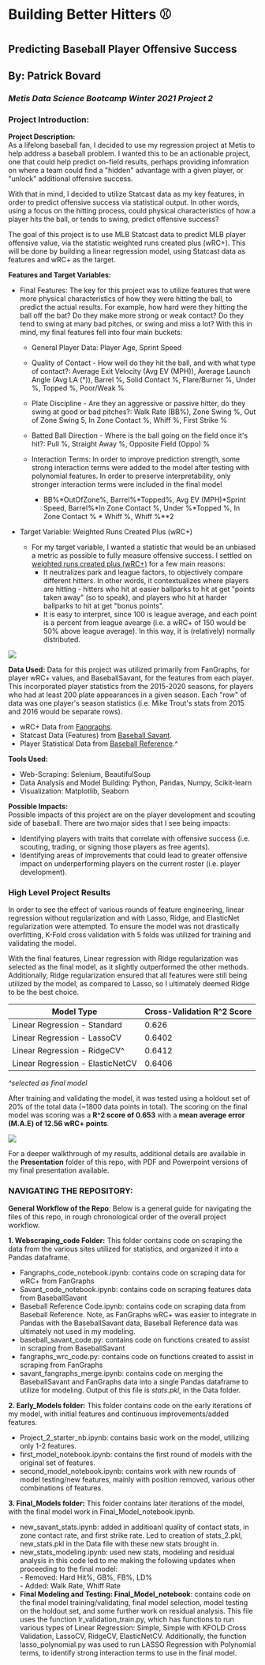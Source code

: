 # Building Better Hitters :baseball:
## Predicting Baseball Player Offensive Success
## By: Patrick Bovard 
### *Metis Data Science Bootcamp Winter 2021 Project 2* 

### Project Introduction:
**Project Description:**    
As a lifelong baseball fan, I decided to use my regression project at Metis to help address a baseball problem.  I wanted this to be an actionable project, one that could help predict on-field results, perhaps providing infomration on where a team could find a "hidden" advantage with a given player, or "unlock" additional offensive success.  

With that in mind, I decided to utilize Statcast data as my key features, in order to predict offensive success via statistical output.  In other words, using a focus on the hitting process, could physical characteristics of how a player hits the ball, or tends to swing, predict offensive success?

The goal of this project is to use MLB Statcast data to predict MLB player offensive value, via the statistic weighted runs created plus (wRC+).  This will be done by building a linear regression model, using Statcast data as features and wRC+ as the target.  

**Features and Target Variables:**   
- Final Features: The key for this project was to utilize features that were more physical characteristics of how they were hitting the ball, to predict the actual results.  For example, how hard were they hitting the ball off the bat?  Do they make more strong or weak contact?  Do they tend to swing at many bad pitches, or swing and miss a lot?  With this in mind, my final features fell into four main buckets: 
    - General Player Data: Player Age, Sprint Speed    
    - Quality of Contact - How well do they hit the ball, and with what type of contact?:  Average Exit Velocity (Avg EV (MPH)), Average Launch Angle (Avg LA (°)), Barrel %, Solid Contact %, Flare/Burner %, Under %, Topped %, Poor/Weak %  
    - Plate Discipline - Are they an aggressive or passive hitter, do they swing at good or bad pitches?: Walk Rate (BB%), Zone Swing %, Out of Zone Swing 5, In Zone Contact %, Whiff %, First Strike %  
    - Batted Ball Direction - Where is the ball going on the field once it's hit?: Pull %, Straight Away %, Opposite Field (Oppo) %
    
    - Interaction Terms: In order to improve prediction strength, some strong interaction terms were added to the model after testing with polynomial features.  In order to preserve interpretability, only stronger interaction terms were included in the final model
        - BB%*OutOfZone%, Barrel%*Topped%, Avg EV (MPH)*Sprint Speed, Barrel%*In Zone Contact %, Under %*Topped %, In Zone Contact % * Whiff %, Whiff %**2  

- Target Variable: Weighted Runs Created Plus (wRC+)
    - For my target variable, I wanted a statistic that would be an unbiased a metric as possible to fully measure offensive success.  I settled on [weighted runs created plus (wRC+)](https://www.mlb.com/glossary/advanced-stats/weighted-runs-created-plus) for a few main reasons: 
        - It neutralizes park and league factors, to objectively compare different hitters.  In other words, it contextualizes where players are hitting - hitters who hit at easier ballparks to hit at get "points taken away" (so to speak), and players who hit at harder ballparks to hit at get "bonus points".
        - It is easy to interpret, since 100 is league average, and each point is a percent from league avearge (i.e. a wRC+ of 150 would be 50% above league average).  In this way, it is (relatively) normally distributed.  

![](Images/wrc_histogram.jpg)   

**Data Used:** Data for this project was utilized primarily from FanGraphs, for player wRC+ values, and BaseballSavant, for the features from each player.  This incorporated player statistics from the 2015-2020 seasons, for players who had at least 200 plate appearances in a given season.  Each "row" of data was one player's season statistics (i.e. Mike Trout's stats from 2015 and 2016 would be separate rows).
- wRC+ Data from [Fangraphs](https://www.fangraphs.com/).   
- Statcast Data (Features) from [Baseball Savant](https://baseballsavant.mlb.com/).   
- Player Statistical Data from [Baseball Reference](https://www.baseball-reference.com/).^  

**Tools Used:**   
- Web-Scraping: Selenium, BeautifulSoup  
- Data Analysis and Model Building: Python, Pandas, Numpy, Scikit-learn  
- Visualization: Matplotlib, Seaborn  

**Possible Impacts:**   
Possible impacts of this project are on the player development and scouting side of baseball.  There are two major sides that I see being impacts:
  - Identifying players with traits that correlate with offensive success (i.e. scouting, trading, or signing those players as free agents).
  - Identifying areas of improvements that could lead to greater offensive impact on underperforming players on the current roster (i.e. player development).  

### High Level Project Results
In order to see the effect of various rounds of feature engineering, linear regression without regularization and with Lasso, Ridge, and ElasticNet regularization were attempted.  To ensure the model was not drastically overfitting, K-Fold cross validation with 5 folds was utilized for training and validating the model.  

With the final features, Linear regression with Ridge regularization was selected as the final model, as it slightly outperformed the other methods.  Additionally, Ridge regularization ensured that all features were still being utilized by the model, as compared to Lasso, so I ultimately deemed Ridge to be the best choice.

|Model Type                                          |Cross-Validation R^2 Score|
|----------------------------------------------------|--------------------------|
|Linear Regression - Standard                        |0.626                     |
|Linear Regression - LassoCV                         |0.6402                    |
|Linear Regression - RidgeCV^                        |0.6412                    |
|Linear Regression - ElasticNetCV                    |0.6406                    |

*^selected as final model*    

After training and validating the model, it was tested using a holdout set of 20% of the total data (~1800 data points in total).  The scoring on the final model was scoring was a **R^2 score of 0.653** with a **mean average error (M.A.E) of 12.56 wRC+ points**. 

![](Images/predicted_v_actual_wrc_final.jpg)   

For a deeper walkthrough of my results, additional details are available in the **Presentation** folder of this repo, with PDF and Powerpoint versions of my final presentation available.

### NAVIGATING THE REPOSITORY:
**General Workflow of the Repo**:  Below is a general guide for navigating the files of this repo, in rough chronological order of the overall project workflow.

  **1. Webscraping_code Folder:** This folder contains code on scraping the data from the various sites utilized for statistics, and organized it into a Pandas dataframe.  
  - Fangraphs_code_notebook.ipynb: contains code on scraping data for wRC+ from FanGraphs  
  - Savant_code_notebook.ipynb: contains code on scraping features data from BaseballSavant
  - Baseball Reference Code.ipynb: contains code on scraping data from Baseball Reference.  Note, as FanGraphs wRC+ was easier to integrate in Pandas with the BaseballSavant data, Baseball Reference data was ultimately not used in my modeling.  
  - baseball_savant_code.py: contains code on functions created to assist in scraping from BaseballSavant
  - fangraphs_wrc_code.py: contains code on functions created to assist in scraping from FanGraphs
  - savant_fangraphs_merge.ipynb: contains code on merging the BaseballSavant and FanGraphs data into a single Pandas dataframe to utilize for modeling. Output of this file is *stats.pkl*, in the Data folder.  
  
  **2. Early_Models folder:** This folder contains code on the early iterations of my model, with initial features and continuous improvements/added features.
  - Project_2_starter_nb.ipynb: contains basic work on the model, utilizing only 1-2 features. 
  - first_model_notebook.ipynb: contains the first round of models with the original set of features.
  - second_model_notebook.ipynb: contains work with new rounds of model testing/new features, mainly with position removed, various other combinations of features.  

  **3. Final_Models folder:** This folder contains later iterations of the model, with the final model work in Final_Model_notebook.ipynb.
  - new_savant_stats.ipynb: added in additioanl quality of contact stats, in zone contact rate, and first strike rate.  Led to creation of stats_2.pkl, new_stats.pkl in the Data file with these new stats brought in. 
  - new_stats_modeling.ipynb:  used new stats, modeling and residual analysis in this code led to me making the following updates when proceeding to the final model:  
            - Removed: Hard Hit%, GB%, FB%, LD%  
            - Added: Walk Rate, Whiff Rate   
  - **Final Modeling and Testing: Final_Model_notebook**: contains code on the final model training/validating, final model selection, model testing on the holdout set, and some further work on residual analysis.  This file uses the function lr_validation_train.py, which has functions to run various types of Linear Regression: Simple, Simple with KFOLD Cross Validation, LassoCV, RidgeCV, ElasticNetCV.  Additionally, the function lasso_polynomial.py was used to run LASSO Regression with Polynomial terms, to identify strong interaction terms to use in the final model. 
